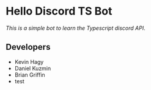 # Hello Discord TS Bot
*This is a simple bot to learn the Typescript discord API*.

## Developers
- Kevin Hagy
- Daniel Kuzmin
- Brian Griffin
- test